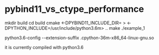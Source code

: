 # pybind11_vs_ctype_performance


mkdir build
cd build
cmake <-DPYBIND11_INCLUDE_DIR=<LOCATION of pybind install> > <-DPYTHON_INCLUDE=/usr/include/python3.6m> ..
make
./example_1


python3.6-config --extension-suffix
.cpython-36m-x86_64-linux-gnu.so

it is currently compiled with python3.6

